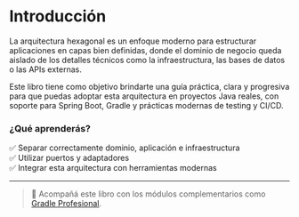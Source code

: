 # Introducción

La arquitectura hexagonal es un enfoque moderno para estructurar aplicaciones en capas bien definidas, donde el dominio de negocio queda aislado de los detalles técnicos como la infraestructura, las bases de datos o las APIs externas.

Este libro tiene como objetivo brindarte una guía práctica, clara y progresiva para que puedas adoptar esta arquitectura en proyectos Java reales, con soporte para Spring Boot, Gradle y prácticas modernas de testing y CI/CD.

### ¿Qué aprenderás?

✅ Separar correctamente dominio, aplicación e infraestructura  
✅ Utilizar puertos y adaptadores  
✅ Integrar esta arquitectura con herramientas modernas

---

> 🚀 Acompañá este libro con los módulos complementarios como [Gradle Profesional](https://java-ebooks.gitbook.io/gradle-profesional).
    